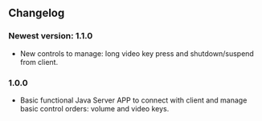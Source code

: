## Changelog

### Newest version: 1.1.0
* New controls to manage: long video key press and shutdown/suspend from client.

### 1.0.0
* Basic functional Java Server APP to connect with client and manage basic control orders: volume and video keys.